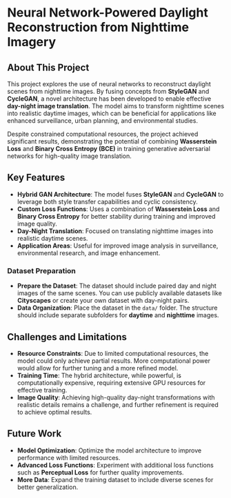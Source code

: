 # Neural Network-Powered Daylight Reconstruction from Nighttime Imagery

## About This Project

This project explores the use of neural networks to reconstruct daylight scenes from nighttime images. By fusing concepts from **StyleGAN** and **CycleGAN**, a novel architecture has been developed to enable effective **day-night image translation**. The model aims to transform nighttime scenes into realistic daytime images, which can be beneficial for applications like enhanced surveillance, urban planning, and environmental studies.

Despite constrained computational resources, the project achieved significant results, demonstrating the potential of combining **Wasserstein Loss** and **Binary Cross Entropy (BCE)** in training generative adversarial networks for high-quality image translation.

## Key Features
- **Hybrid GAN Architecture**: The model fuses **StyleGAN** and **CycleGAN** to leverage both style transfer capabilities and cyclic consistency.
- **Custom Loss Functions**: Uses a combination of **Wasserstein Loss** and **Binary Cross Entropy** for better stability during training and improved image quality.
- **Day-Night Translation**: Focused on translating nighttime images into realistic daytime scenes.
- **Application Areas**: Useful for improved image analysis in surveillance, environmental research, and image enhancement.

### Dataset Preparation
- **Prepare the Dataset**: The dataset should include paired day and night images of the same scenes. You can use publicly available datasets like **Cityscapes** or create your own dataset with day-night pairs.
- **Data Organization**: Place the dataset in the `data/` folder. The structure should include separate subfolders for **daytime** and **nighttime** images.


## Challenges and Limitations
- **Resource Constraints**: Due to limited computational resources, the model could only achieve partial results. More computational power would allow for further tuning and a more refined model.
- **Training Time**: The hybrid architecture, while powerful, is computationally expensive, requiring extensive GPU resources for effective training.
- **Image Quality**: Achieving high-quality day-night transformations with realistic details remains a challenge, and further refinement is required to achieve optimal results.

## Future Work
- **Model Optimization**: Optimize the model architecture to improve performance with limited resources.
- **Advanced Loss Functions**: Experiment with additional loss functions such as **Perceptual Loss** for further quality improvements.
- **More Data**: Expand the training dataset to include diverse scenes for better generalization.

